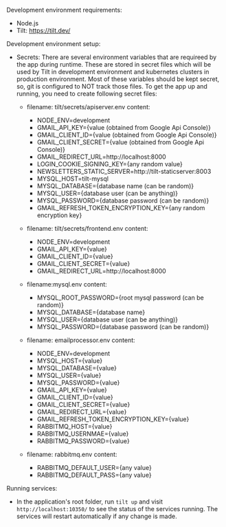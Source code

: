 Development environment requirements:

- Node.js
- Tilt: https://tilt.dev/

Development environment setup:

- Secrets:
  There are several environment variables that are requireed by the app during runtime. These are stored in secret files which will be used by Tilt in development environment and kubernetes clusters in production environment. Most of these variables should be kept secret, so, git is configured to NOT track those files. To get the app up and running, you need to create following secret files:

  - filename: tilt/secrets/apiserver.env
    content:

    - NODE_ENV=development
    - GMAIL_API_KEY={value (obtained from Google Api Console)}
    - GMAIL_CLIENT_ID={value (obtained from Google Api Console)}
    - GMAIL_CLIENT_SECRET={value (obtained from Google Api Console)}
    - GMAIL_REDIRECT_URL=http://localhost:8000
    - LOGIN_COOKIE_SIGNING_KEY={any random value}
    - NEWSLETTERS_STATIC_SERVER=http://tilt-staticserver:8003
    - MYSQL_HOST=tilt-mysql
    - MYSQL_DATABASE={database name (can be random)}
    - MYSQL_USER={database user (can be anything)}
    - MYSQL_PASSWORD={database password (can be random)}
    - GMAIL_REFRESH_TOKEN_ENCRYPTION_KEY={any random encryption key}

  - filename: tilt/secrets/frontend.env
    content:

    - NODE_ENV=development
    - GMAIL_API_KEY={value}
    - GMAIL_CLIENT_ID={value}
    - GMAIL_CLIENT_SECRET={value}
    - GMAIL_REDIRECT_URL=http://localhost:8000

  - filename:mysql.env
    content:

    - MYSQL_ROOT_PASSWORD={root mysql password (can be random)}
    - MYSQL_DATABASE={database name}
    - MYSQL_USER={database user (can be anything)}
    - MYSQL_PASSWORD={database password (can be random)}

  - filename: emailprocessor.env
    content:

    - NODE_ENV=development
    - MYSQL_HOST={value}
    - MYSQL_DATABASE={value}
    - MYSQL_USER={value}
    - MYSQL_PASSWORD={value}
    - GMAIL_API_KEY={value}
    - GMAIL_CLIENT_ID={value}
    - GMAIL_CLIENT_SECRET={value}
    - GMAIL_REDIRECT_URL={value}
    - GMAIL_REFRESH_TOKEN_ENCRYPTION_KEY={value}
    - RABBITMQ_HOST={value}
    - RABBITMQ_USERNMAE={value}
    - RABBITMQ_PASSWORD={value}

  - filename: rabbitmq.env
    content:
    - RABBITMQ_DEFAULT_USER={any value}
    - RABBITMQ_DEFAULT_PASS={any value}

Running services:

- In the application's root folder, run `tilt up` and visit `http://localhost:10350/` to see the status of the services running. The services will restart automatically if any change is made.
